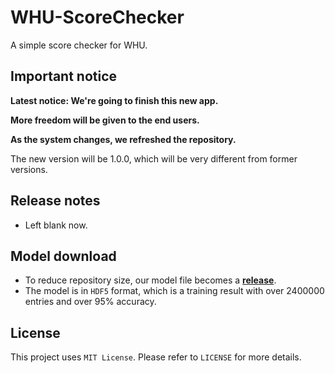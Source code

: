 # WHU-ScoreChecker

A simple score checker for WHU.

## Important notice

__Latest notice: We're going to finish this new app.__

__More freedom will be given to the end users.__

__As the system changes, we refreshed the repository.__

The new version will be 1.0.0, which will be very different from former versions.

## Release notes

* Left blank now.

## Model download

* To reduce repository size, our model file becomes a [**release**](https://github.com/T0nyX1ang/WHU-ScoreChecker/releases/tag/model-v1).
* The model is in `HDF5` format, which is a training result with over 2400000 entries and over 95% accuracy.

## License

This project uses `MIT License`. Please refer to `LICENSE` for more details.
